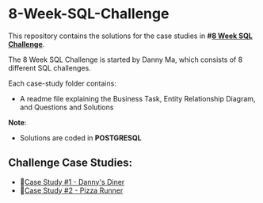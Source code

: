 # 8-Week-SQL-Challenge

This repository contains the solutions for the case studies in **#[8 Week SQL Challenge](https://8weeksqlchallenge.com)**.

The 8 Week SQL Challenge is started by Danny Ma, which consists of 8 different SQL challenges.

Each case-study folder contains:
- A readme file explaining the Business Task, Entity Relationship Diagram, and Questions and Solutions

**Note**: 
- Solutions are coded in **POSTGRESQL**
  
## Challenge Case Studies:
* 🍜[Case Study #1 - Danny's Diner](https://github.com/Ereh11/8-Week-SQL-Challenge/blob/main/Case%20Study%20%231%20-%20Danny's%20Diner/README.MD)
* 🍕[Case Study #2 - Pizza Runner](https://github.com/Ereh11/8-Week-SQL-Challenge/blob/main/Case%20Study%20%232%20-%20Pizza%20Runner/README.MD)
